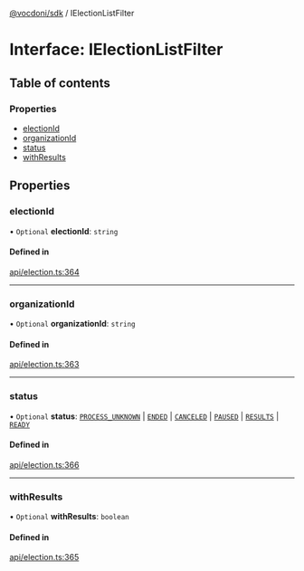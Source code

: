 [@vocdoni/sdk](/sdk) / IElectionListFilter

# Interface: IElectionListFilter

## Table of contents

### Properties

- [electionId](IElectionListFilter#electionid)
- [organizationId](IElectionListFilter#organizationid)
- [status](IElectionListFilter#status)
- [withResults](IElectionListFilter#withresults)

## Properties

### electionId

• `Optional` **electionId**: `string`

#### Defined in

[api/election.ts:364](https://github.com/vocdoni/vocdoni-sdk/blob/9c64446/src/api/election.ts#L364)

___

### organizationId

• `Optional` **organizationId**: `string`

#### Defined in

[api/election.ts:363](https://github.com/vocdoni/vocdoni-sdk/blob/9c64446/src/api/election.ts#L363)

___

### status

• `Optional` **status**: [`PROCESS_UNKNOWN`](../enums/ElectionStatus.md#process_unknown) \| [`ENDED`](../enums/ElectionStatus.md#ended) \| [`CANCELED`](../enums/ElectionStatus.md#canceled) \| [`PAUSED`](../enums/ElectionStatus.md#paused) \| [`RESULTS`](../enums/ElectionStatus.md#results) \| [`READY`](../enums/ElectionStatusReady#ready)

#### Defined in

[api/election.ts:366](https://github.com/vocdoni/vocdoni-sdk/blob/9c64446/src/api/election.ts#L366)

___

### withResults

• `Optional` **withResults**: `boolean`

#### Defined in

[api/election.ts:365](https://github.com/vocdoni/vocdoni-sdk/blob/9c64446/src/api/election.ts#L365)
